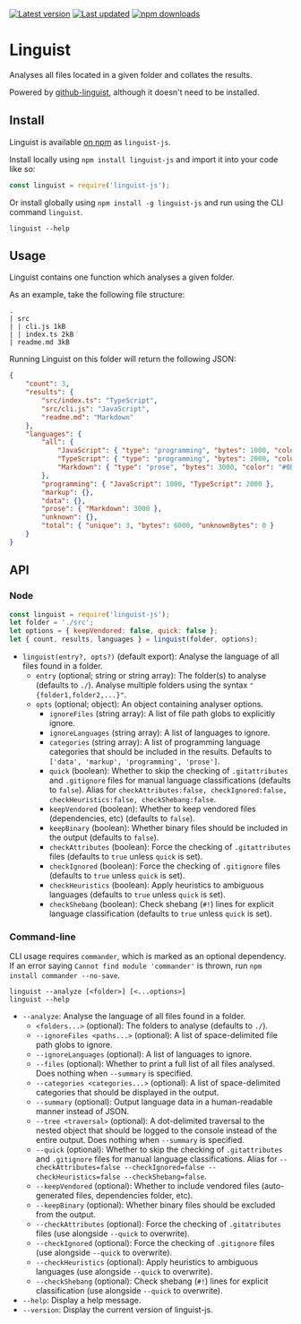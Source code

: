 [![Latest version](https://img.shields.io/github/v/release/Nixinova/Linguist?label=latest%20version&style=flat-square)](https://github.com/Nixinova/Linguist/releases)
[![Last updated](https://img.shields.io/github/release-date/Nixinova/Linguist?label=updated&style=flat-square)](https://github.com/Nixinova/Linguist/releases)
[![npm downloads](https://img.shields.io/npm/dt/linguist-js?logo=npm)](https://www.npmjs.com/package/linguist-js)

# Linguist

Analyses all files located in a given folder and collates the results.

Powered by [github-linguist](https://github.com/github/linguist), although it doesn't need to be installed.

## Install

Linguist is available [on npm](https://npmjs.com/package/linguist-js) as `linguist-js`.

Install locally using `npm install linguist-js` and import it into your code like so:

```js
const linguist = require('linguist-js');
```

Or install globally using `npm install -g linguist-js` and run using the CLI command `linguist`.

```
linguist --help
```

## Usage

Linguist contains one function which analyses a given folder.

As an example, take the following file structure:

```
.
| src
| | cli.js 1kB
| | index.ts 2kB
| readme.md 3kB
```

Running Linguist on this folder will return the following JSON:

```json
{
	"count": 3,
	"results": {
		"src/index.ts": "TypeScript",
		"src/cli.js": "JavaScript",
		"readme.md": "Markdown"
	},
	"languages": {
		"all": {
			"JavaScript": { "type": "programming", "bytes": 1000, "color": "#f1e05a" },
			"TypeScript": { "type": "programming", "bytes": 2000, "color": "#2b7489" },
			"Markdown": { "type": "prose", "bytes": 3000, "color": "#083fa1" }
		},
		"programming": { "JavaScript": 1000, "TypeScript": 2000 },
		"markup": {},
		"data": {},
		"prose": { "Markdown": 3000 },
		"unknown": {},
		"total": { "unique": 3, "bytes": 6000, "unknownBytes": 0 }
	}
}
```

## API

### Node

```js
const linguist = require('linguist-js');
let folder = './src';
let options = { keepVendored: false, quick: false };
let { count, results, languages } = linguist(folder, options);
```

- `linguist(entry?, opts?)` (default export):
  Analyse the language of all files found in a folder.
  - `entry` (optional; string or string array):
    The folder(s) to analyse (defaults to `./`).
    Analyse multiple folders using the syntax `"{folder1,folder2,...}"`.
  - `opts` (optional; object):
    An object containing analyser options.
    - `ignoreFiles` (string array):
      A list of file path globs to explicitly ignore.
    - `ignoreLanguages` (string array):
      A list of languages to ignore.
    - `categories` (string array):
      A list of programming language categories that should be included in the results.
      Defaults to `['data', 'markup', 'programming', 'prose']`.
    - `quick` (boolean):
      Whether to skip the checking of `.gitattributes` and `.gitignore` files for manual language classifications (defaults to `false`).
      Alias for `checkAttributes:false, checkIgnored:false, checkHeuristics:false, checkShebang:false`.
    - `keepVendored` (boolean):
      Whether to keep vendored files (dependencies, etc) (defaults to `false`).
    - `keepBinary` (boolean):
      Whether binary files should be included in the output (defaults to `false`).
    - `checkAttributes` (boolean):
      Force the checking of `.gitattributes` files (defaults to `true` unless `quick` is set).
    - `checkIgnored` (boolean):
      Force the checking of `.gitignore` files (defaults to `true` unless `quick` is set).
    - `checkHeuristics` (boolean):
      Apply heuristics to ambiguous languages (defaults to `true` unless `quick` is set).
    - `checkShebang` (boolean):
      Check shebang (`#!`) lines for explicit language classification (defaults to `true` unless `quick` is set).

### Command-line

CLI usage requires `commander`, which is marked as an optional dependency.
If an error saying `Cannot find module 'commander'` is thrown, run `npm install commander --no-save`.

```
linguist --analyze [<folder>] [<...options>]
linguist --help
```

- `--analyze`:
  Analyse the language of all files found in a folder.
  - `<folders...>` (optional):
    The folders to analyse (defaults to `./`).
  - `--ignoreFiles <paths...>` (optional):
    A list of space-delimited file path globs to ignore.
  - `--ignoreLanguages` (optional):
    A list of languages to ignore.
  - `--files` (optional):
    Whether to print a full list of all files analysed.
    Does nothing when `--summary` is specified.
  - `--categories <categories...>` (optional):
    A list of space-delimited categories that should be displayed in the output.
  - `--summary` (optional):
    Output language data in a human-readable manner instead of JSON.
  - `--tree <traversal>` (optional):
    A dot-delimited traversal to the nested object that should be logged to the console instead of the entire output.
    Does nothing when `--summary` is specified.
  - `--quick` (optional):
    Whether to skip the checking of `.gitattributes` and `.gitignore` files for manual language classifications.
    Alias for `--checkAttributes=false --checkIgnored=false --checkHeuristics=false --checkShebang=false`.
  - `--keepVendored` (optional):
    Whether to include vendored files (auto-generated files, dependencies folder, etc).
  - `--keepBinary` (optional):
    Whether binary files should be excluded from the output.
  - `--checkAttributes` (optional):
    Force the checking of `.gitatributes` files (use alongside `--quick` to overwrite).
  - `--checkIgnored` (optional):
    Force the checking of `.gitignore` files (use alongside `--quick` to overwrite).
  - `--checkHeuristics` (optional):
    Apply heuristics to ambiguous languages (use alongside `--quick` to overwrite).
  - `--checkShebang` (optional):
    Check shebang (`#!`) lines for explicit classification (use alongside `--quick` to overwrite).
- `--help`:
  Display a help message.
- `--version`:
  Display the current version of linguist-js.
